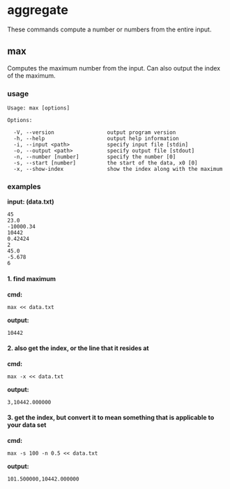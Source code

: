
aggregate
=========

These commands compute a number or numbers from the entire input.


max
---

Computes the maximum number from the input. Can also output the index of the maximum.


### usage

    Usage: max [options]

    Options:

      -V, --version                 output program version
      -h, --help                    output help information
      -i, --input <path>            specify input file [stdin]
      -o, --output <path>           specify output file [stdout]
      -n, --number [number]         specify the number [0]
      -s, --start [number]          the start of the data, x0 [0]
      -x, --show-index              show the index along with the maximum 


### examples

**input: (data.txt)**

    45
    23.0
    -10000.34
    10442
    0.42424
    2
    45.0
    -5.678
    6


#### 1. find maximum

**cmd:**

    max << data.txt


**output:**

    10442


#### 2. also get the index, or the line that it resides at

**cmd:**

    max -x << data.txt


**output:**

    3,10442.000000


#### 3. get the index, but convert it to mean something that is applicable to your data set

**cmd:**

    max -s 100 -n 0.5 << data.txt


**output:**

    101.500000,10442.000000



